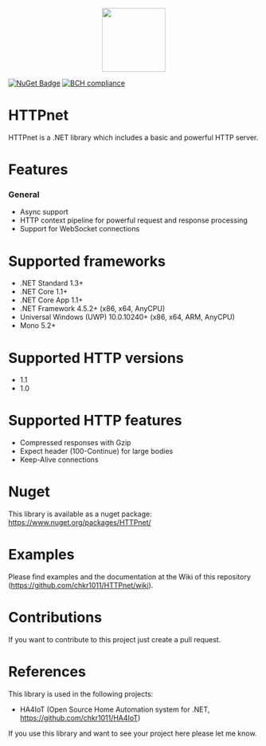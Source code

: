 <p align="center">
<img src="https://github.com/chkr1011/HTTPnet/blob/master/Images/Logo_128x128.png?raw=true" width="128">
</p>

[![NuGet Badge](https://buildstats.info/nuget/HTTPnet)](https://www.nuget.org/packages/HTTPnet)
[![BCH compliance](https://bettercodehub.com/edge/badge/chkr1011/HTTPnet?branch=master)](https://bettercodehub.com/)

# HTTPnet
HTTPnet is a .NET library which includes a basic and powerful HTTP server.

# Features

### General
* Async support
* HTTP context pipeline for powerful request and response processing
* Support for WebSocket connections

# Supported frameworks
* .NET Standard 1.3+
* .NET Core 1.1+
* .NET Core App 1.1+
* .NET Framework 4.5.2+ (x86, x64, AnyCPU)
* Universal Windows (UWP) 10.0.10240+ (x86, x64, ARM, AnyCPU)
* Mono 5.2+

# Supported HTTP versions
* 1.1
* 1.0

# Supported HTTP features
* Compressed responses with Gzip
* Expect header (100-Continue) for large bodies
* Keep-Alive connections

# Nuget
This library is available as a nuget package: https://www.nuget.org/packages/HTTPnet/

# Examples
Please find examples and the documentation at the Wiki of this repository (https://github.com/chkr1011/HTTPnet/wiki).

# Contributions
If you want to contribute to this project just create a pull request.

# References
This library is used in the following projects:

* HA4IoT (Open Source Home Automation system for .NET, https://github.com/chkr1011/HA4IoT)

If you use this library and want to see your project here please let me know.